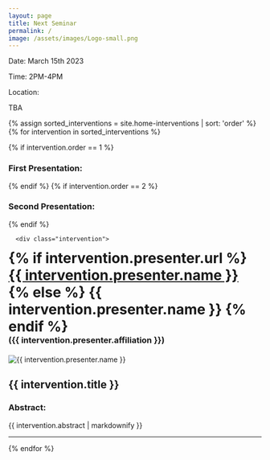 ```yaml
---
layout: page
title: Next Seminar
permalink: /
image: /assets/images/Logo-small.png
---
```


<style>
  .presenter-image {
    margin-right: 1em;
  }
</style>



<div class="upcoming-event-page">

  <div class="event-info">
  <p class="bigger-text">Date: March 15th 2023</p>
  <p class="bigger-text">Time: 2PM-4PM</p>
  <p class="bigger-text">Location: </p> 
  <p> TBA  </p> 
  </div>  

  {% assign sorted_interventions = site.home-interventions | sort: 'order' %}
  {% for intervention in sorted_interventions %}
  
  {% if intervention.order == 1 %}
    <h3>First Presentation:</h3>
  {% endif %}
  {% if intervention.order == 2 %}
    <h3>Second Presentation:</h3>
  {% endif %}
  
      <div class="intervention">
<div class="presenter-info-home">
  <div class="presenter-name-and-affiliation">
      <h1 style="margin: 0;">
        {% if intervention.presenter.url %}
          <a href="{{ intervention.presenter.url }}">{{ intervention.presenter.name }}</a>
        {% else %}
          {{ intervention.presenter.name }}
        {% endif %}
      </h1>
    <h3 style="margin: 0 auto 20px auto; padding: 0;">({{ intervention.presenter.affiliation }})</h3>
  </div>
  
  <img src="{{ intervention.presenter.image  | relative_url }}" alt="{{ intervention.presenter.name }}" class="bigger-image">
</div>
        <h2 class="italicized-title">{{ intervention.title }}</h2>
        <h3> Abstract: </h3>
        <div class="intervention-abstract">{{ intervention.abstract | markdownify  }}</div>
      </div>
      <hr />
  {% endfor %}
</div>

